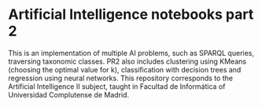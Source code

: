 # Artificial Intelligence notebooks part 2
This is an implementation of multiple AI problems, such as SPARQL queries, traversing taxonomic classes.
PR2 also includes clustering using KMeans (choosing the optimal value for k), classification with decision trees and regression using neural networks.
This repository corresponds to the Artificial Intelligence II subject, taught in Facultad de Informática of Universidad Complutense de Madrid.
